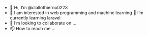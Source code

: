 - 👋 Hi, I’m @diallothierno0223
- 👀 I am interested in web programming and machine learning 
🌱 I’m currently learning laravel
- 💞️ I’m looking to collaborate on ...
- 📫 How to reach me ...

<!---
diallothierno0223/diallothierno0223 is a ✨ special ✨ repository because its `README.md` (this file) appears on your GitHub profile.
You can click the Preview link to take a look at your changes.
--->
